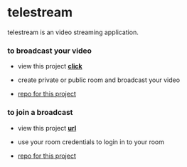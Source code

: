 
# telestream

telestream is an video streaming application.

### to broadcast your video 

- view this project **[click](https://telecas.netlify.app/)**

- create private or public room and broadcast your video 

- [repo for this project](https://github.com/ArulGnani/) 

### to join a broadcast 

- view this project **[url](https://tele-stream.netlify.app/#/)**

- use your room credentials to login in to your room 

- [repo for this project](https://github.com/ArulGnani/tele-stream)
